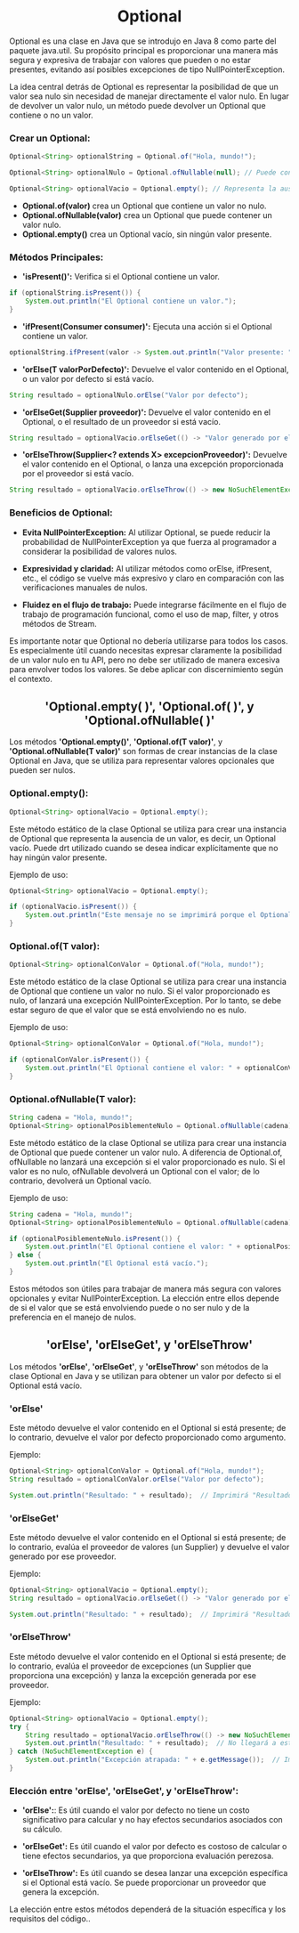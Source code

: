 <h1 align="center">Optional</h1>
<p>Optional es una clase en Java que se introdujo en Java 8 como parte del paquete java.util. Su propósito principal es proporcionar una manera más segura y expresiva de trabajar con valores que pueden o no estar presentes, evitando así posibles excepciones de tipo NullPointerException.</p>
<p>La idea central detrás de Optional es representar la posibilidad de que un valor sea nulo sin necesidad de manejar directamente el valor nulo. En lugar de devolver un valor nulo, un método puede devolver un Optional que contiene o no un valor.</p>

<h3>Crear un Optional:</h3>

```java
Optional<String> optionalString = Optional.of("Hola, mundo!");

Optional<String> optionalNulo = Optional.ofNullable(null); // Puede contener un valor nulo

Optional<String> optionalVacio = Optional.empty(); // Representa la ausencia de valor
```

-  <b>Optional.of(valor)</b> crea un Optional que contiene un valor no nulo.
-  <b>Optional.ofNullable(valor)</b> crea un Optional que puede contener un valor nulo.
-  <b>Optional.empty()</b> crea un Optional vacío, sin ningún valor presente.

<h3>Métodos Principales:</h3>

-  <b>'isPresent()':</b> Verifica si el Optional contiene un valor.
```java
if (optionalString.isPresent()) {
    System.out.println("El Optional contiene un valor.");
}
```

-  <b>'ifPresent(Consumer<T> consumer)':</b> Ejecuta una acción si el Optional contiene un valor.
```java
optionalString.ifPresent(valor -> System.out.println("Valor presente: " + valor));
```

-  <b>'orElse(T valorPorDefecto)':</b> Devuelve el valor contenido en el Optional, o un valor por defecto si está vacío.
```java
String resultado = optionalNulo.orElse("Valor por defecto");
```

-  <b>'orElseGet(Supplier<T> proveedor)':</b> Devuelve el valor contenido en el Optional, o el resultado de un proveedor si está vacío.
```java
String resultado = optionalVacio.orElseGet(() -> "Valor generado por el proveedor");
```

-  <b>'orElseThrow(Supplier<? extends X> excepcionProveedor)':</b> Devuelve el valor contenido en el Optional, o lanza una excepción proporcionada por el proveedor si está vacío.
```java
String resultado = optionalVacio.orElseThrow(() -> new NoSuchElementException("El Optional está vacío"));
```

<h3>Beneficios de Optional:</h3>

-  <b>Evita NullPointerException:</b> Al utilizar Optional, se puede reducir la probabilidad de NullPointerException ya que fuerza al programador a considerar la posibilidad de valores nulos.

-  <b>Expresividad y claridad:</b> Al utilizar métodos como orElse, ifPresent, etc., el código se vuelve más expresivo y claro en comparación con las verificaciones manuales de nulos.

-  <b>Fluidez en el flujo de trabajo:</b> Puede integrarse fácilmente en el flujo de trabajo de programación funcional, como el uso de map, filter, y otros métodos de Stream.

<p>Es importante notar que Optional no debería utilizarse para todos los casos. Es especialmente útil cuando necesitas expresar claramente la posibilidad de un valor nulo en tu API, pero no debe ser utilizado de manera excesiva para envolver todos los valores. Se debe aplicar con discernimiento según el contexto.</p>

<h2 align="center">'Optional.empty( )', 'Optional.of( )', y 'Optional.ofNullable( )'</h2>

<p>Los métodos <b>'Optional.empty()'</b>, <b>'Optional.of(T valor)'</b>, y <b>'Optional.ofNullable(T valor)'</b> son formas de crear instancias de la clase Optional en Java, que se utiliza para representar valores opcionales que pueden ser nulos.</p>

<h3>Optional.empty():</h3>

```java
Optional<String> optionalVacio = Optional.empty();
```
<p>Este método estático de la clase Optional se utiliza para crear una instancia de Optional que representa la ausencia de un valor, es decir, un Optional vacío. Puede drt utilizado cuando se desea indicar explícitamente que no hay ningún valor presente.</p>

Ejemplo de uso:

```java
Optional<String> optionalVacio = Optional.empty();

if (optionalVacio.isPresent()) {
    System.out.println("Este mensaje no se imprimirá porque el Optional está vacío.");
}
```

<h3>Optional.of(T valor):</h3>

```java
Optional<String> optionalConValor = Optional.of("Hola, mundo!");
```

<p>Este método estático de la clase Optional se utiliza para crear una instancia de Optional que contiene un valor no nulo. Si el valor proporcionado es nulo, of lanzará una excepción NullPointerException. Por lo tanto, se debe estar seguro de que el valor que se está envolviendo no es nulo.</p>

Ejemplo de uso:

```java
Optional<String> optionalConValor = Optional.of("Hola, mundo!");

if (optionalConValor.isPresent()) {
    System.out.println("El Optional contiene el valor: " + optionalConValor.get());
}
```

<h3>Optional.ofNullable(T valor):</h3>

```java
String cadena = "Hola, mundo!";
Optional<String> optionalPosiblementeNulo = Optional.ofNullable(cadena);
```

<p>Este método estático de la clase Optional se utiliza para crear una instancia de Optional que puede contener un valor nulo. A diferencia de Optional.of, ofNullable no lanzará una excepción si el valor proporcionado es nulo. Si el valor es no nulo, ofNullable devolverá un Optional con el valor; de lo contrario, devolverá un Optional vacío.</p>

Ejemplo de uso:

```java
String cadena = "Hola, mundo!";
Optional<String> optionalPosiblementeNulo = Optional.ofNullable(cadena);

if (optionalPosiblementeNulo.isPresent()) {
    System.out.println("El Optional contiene el valor: " + optionalPosiblementeNulo.get());
} else {
    System.out.println("El Optional está vacío.");
}
```

<p>Estos métodos son útiles para trabajar de manera más segura con valores opcionales y evitar NullPointerException. La elección entre ellos depende de si el valor que se está envolviendo puede o no ser nulo y de la preferencia en el manejo de nulos.</p>

<h2 align="center">'orElse', 'orElseGet', y 'orElseThrow'</h2>

<p>Los métodos <b>'orElse'</b>, <b>'orElseGet'</b>, y <b>'orElseThrow'</b> son métodos de la clase Optional en Java y se utilizan para obtener un valor por defecto si el Optional está vacío.</p>

<h3>'orElse'</h3>
<p>Este método devuelve el valor contenido en el Optional si está presente; de lo contrario, devuelve el valor por defecto proporcionado como argumento.</p>

Ejemplo:

```java
Optional<String> optionalConValor = Optional.of("Hola, mundo!");
String resultado = optionalConValor.orElse("Valor por defecto");

System.out.println("Resultado: " + resultado);  // Imprimirá "Resultado: Hola, mundo!"
```

<h3>'orElseGet'</h3>
<p>Este método devuelve el valor contenido en el Optional si está presente; de lo contrario, evalúa el proveedor de valores (un Supplier) y devuelve el valor generado por ese proveedor.</p>

Ejemplo:

```java
Optional<String> optionalVacio = Optional.empty();
String resultado = optionalVacio.orElseGet(() -> "Valor generado por el proveedor");

System.out.println("Resultado: " + resultado);  // Imprimirá "Resultado: Valor generado por el proveedor"
```

<h3>'orElseThrow'</h3>
<p>Este método devuelve el valor contenido en el Optional si está presente; de lo contrario, evalúa el proveedor de excepciones (un Supplier que proporciona una excepción) y lanza la excepción generada por ese proveedor.</p>

Ejemplo:

```java
Optional<String> optionalVacio = Optional.empty();
try {
    String resultado = optionalVacio.orElseThrow(() -> new NoSuchElementException("El Optional está vacío"));
    System.out.println("Resultado: " + resultado);  // No llegará a este punto
} catch (NoSuchElementException e) {
    System.out.println("Excepción atrapada: " + e.getMessage());  // Imprimirá "Excepción atrapada: El Optional está vacío"
}
```

<h3>Elección entre 'orElse', 'orElseGet', y 'orElseThrow':</h3>

-    <b>'orElse':</b>: Es útil cuando el valor por defecto no tiene un costo significativo para calcular y no hay efectos secundarios asociados con su cálculo.

-    <b>'orElseGet':</b> Es útil cuando el valor por defecto es costoso de calcular o tiene efectos secundarios, ya que proporciona evaluación perezosa.

-    <b>'orElseThrow':</b> Es útil cuando se desea lanzar una excepción específica si el Optional está vacío. Se puede proporcionar un proveedor que genera la excepción.

<p>La elección entre estos métodos dependerá de la situación específica y los requisitos del código..</p>
